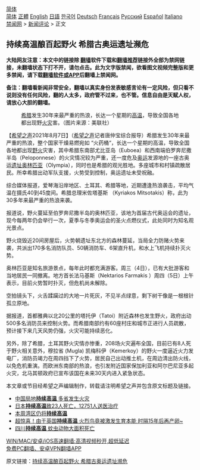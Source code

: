  <!-- 面包屑导航 --> <div class="breadcrumb"><!-- GTranslate: https://gtranslate.io/ -->  <div class="switcher notranslate">  <div class="selected">  <a href="#" onclick="return false;"> 简体</a>  </div>  <div class="option">  <a href="https://www.bannedbook.org" onclick="doGTranslate('zh-CN|zh-CN');jQuery('div.switcher div.selected a').html(jQuery(this).html());return false;" title="简体中文" class="nturl selected"> 简体</a>  <a href="https://www.bannedbook.org/zh-tw/" onclick="doGTranslate('zh-CN|zh-TW');jQuery('div.switcher div.selected a').html(jQuery(this).html());return false;" title="繁體中文" class="nturl"> 正體</a>  <a href="https://www.bannedbook.org/en/" onclick="doGTranslate('zh-CN|en');jQuery('div.switcher div.selected a').html(jQuery(this).html());return false;" title="English" class="nturl"> English</a>  <a href="https://www.bannedbook.org/ja/" onclick="doGTranslate('zh-CN|ja');jQuery('div.switcher div.selected a').html(jQuery(this).html());return false;" title="日本語" class="nturl"> 日語</a>  <a href="https://www.bannedbook.org/ko/" onclick="doGTranslate('zh-CN|ko');jQuery('div.switcher div.selected a').html(jQuery(this).html());return false;" title="한국어" class="nturl"> 한국어</a>  <a href="https://www.bannedbook.org/de/" onclick="doGTranslate('zh-CN|de');jQuery('div.switcher div.selected a').html(jQuery(this).html());return false;" title="Deutsch" class="nturl"> Deutsch</a>  <a href="https://www.bannedbook.org/fr/" onclick="doGTranslate('zh-CN|fr');jQuery('div.switcher div.selected a').html(jQuery(this).html());return false;" title="Français" class="nturl"> Français</a>  <a href="https://www.bannedbook.org/ru/" onclick="doGTranslate('zh-CN|ru');jQuery('div.switcher div.selected a').html(jQuery(this).html());return false;" title="Русский" class="nturl"> Русский</a>  <a href="https://www.bannedbook.org/es/" onclick="doGTranslate('zh-CN|es');jQuery('div.switcher div.selected a').html(jQuery(this).html());return false;" title="Español" class="nturl"> Español</a>  <a href="https://www.bannedbook.org/it/" onclick="doGTranslate('zh-CN|it');jQuery('div.switcher div.selected a').html(jQuery(this).html());return false;" title="Italiano" class="nturl"> Italiano</a>  </div>  </div>      <div class='breadcrumb-sub'><!-- Breadcrumb NavXT 6.3.0 --> <a href="https://www.bannedbook.org/" class="home">禁闻网</a> &gt; <a href="https://www.bannedbook.org/bnews/comments/" class="category">新闻评论</a> &gt; 正文</div></div><h2>持续高温酿百起野火 希腊古奥运遗址濒危</h2> <p class="notice"><b>大陆网友注意：本文中的链接除 <a href="https://github.com/bannedbook/fanqiang" >翻墙</a>软件下载和<a href="https://github.com/killgcd/justmysocks/blob/master/README.md">翻墙推荐</a>链接外全部为禁网链接，未翻墙状态下打不开，请勿点击。此为文字版禁闻，欲看图文视频完整版和更多禁闻，请下载<a href="https://github.com/bannedbook/fanqiang">翻墙软件或APP</a>后翻墙上禁闻网。</p><p>备注：翻墙看新闻非常安全，翻墙以真实身份发表敏感言论有一定风险，但只看不说则没有任何风险，翻的人太多，政府管不过来，也不管。信息自由是天赋人权，请放心大胆的翻墙。</b></p>  <div class="entry"> <figure><figcaption><a href="https://www.bannedbook.org/bnews/tag/%e5%b8%8c%e8%85%8a/" class="st_tag internal_tag" rel="tag" title="标签 希腊 下的日志">希腊</a>发生30年来最严重的热浪，长达一个星期的<a href="https://www.bannedbook.org/bnews/tag/%E9%AB%98%E6%B8%A9/" class="st_tag internal_tag" rel="tag" title="标签 高温 下的日志">高温</a>，导致全国各地都出现野<a href="https://www.bannedbook.org/bnews/tag/%e7%81%ab%e7%81%be/" class="st_tag internal_tag" rel="tag" title="标签 火灾 下的日志">火灾</a>害。（图片来源：美联社）</figcaption></figure> <p>【<span class='wp_keywordlink_affiliate'><a href="https://www.soundofhope.org" title="希望之声" target="_blank">希望之声</a></span>2021年8月7日】（<a href="https://www.bannedbook.org/bnews/tag/%e5%b8%8c%e6%9c%9b%e4%b9%8b%e5%a3%b0/" class="st_tag internal_tag" rel="tag" title="标签 希望之声 下的日志">希望之声</a>记者唐仲宝综合报导）希腊发生30年来最严重的热浪，整个国家干燥易燃宛如 “火药桶“，长达一个星期的高温，导致全国各地都出现<a href="https://www.bannedbook.org/bnews/tag/%E9%87%8E%E7%81%AB/" class="st_tag internal_tag" rel="tag" title="标签 野火 下的日志">野火</a>灾害，其中希腊东南部尤比亚岛（Euboea）和西南端伯罗奔尼撒半岛（Peloponnese）的火灾情况较为严重，还一度危及<a href="https://www.bannedbook.org/bnews/tag/%e5%a5%a5%e8%bf%90/" class="st_tag internal_tag" rel="tag" title="标签 奥运 下的日志">奥运</a>发源地的一座古奥运<a href="https://www.bannedbook.org/bnews/tag/%E9%81%97%E5%9D%80/" class="st_tag internal_tag" rel="tag" title="标签 遗址 下的日志">遗址</a><a href="https://www.bannedbook.org/bnews/tag/%E5%A5%A5%E6%9E%97%E5%8C%B9%E4%BA%9A/" class="st_tag internal_tag" rel="tag" title="标签 奥林匹亚 下的日志">奥林匹亚</a>（Olympia），同时也是希腊的观光胜地。多座城市和村镇疏散居民。所幸希腊出动军队支援，火势受到控制，奥运遗址未受祝融。</p> <p>综合媒体报道，爱琴海沿岸地区、土耳其、希腊等地，近期遭逢热浪袭击，平均气温在摄氏40到45度间。希腊总理米佐塔基斯 （Kyriakos Mitsotakis）称，此为30多年来最严重的热浪来袭。 </p>  <p>报道说，野火蔓延至伯罗奔尼撒半岛的奥林匹亚，该地为首届古代奥运会的遗址，现今每两年仍会举行一次，夏季与冬季奥运会的圣火点燃仪式，此处同时为知名观光景点。</p> <p>野火烧毁近20间房屋后，火势朝遗址东北方的森林蔓延，当局全力防赌火势来袭，共派出170多名消防队员、50辆消防车、6架直升机，和水上飞机持续扑灭火势。</p>  <p>奥林匹亚是知名旅游景点，每年此时都充满游客。周三（4日），已有大批游客和当地居民一同撤离。地方首长法马基斯（Nektarios Farmakis ）周四（5日）上午表示，目前火势暂时扑灭，但危机尚未解除。 </p> <p>空拍镜头下，火舌蹂躏过的大地一片死灰，不见半点绿意，剩下树干像是一根根针孤立原地。</p>  <p>据报道，首都雅典以北20公里的塔托伊（Tatoi）附近森林也发生野火，政府出动500多名消防员来控制火势。而希腊南部约有60座村庄和城市正进行人员疏散，预计接下来几天风势仍强，火灾可能持续恶化。</p> <p>另外，除了希腊，土耳其野火灾情亦惨重，208场火灾遍布全国，目前已有8人死于野火相关意外，穆拉省 (Mugla) 凯梅科伊（Kemerkoy）的野火一度逼近火力发电厂，消防员竭力在周四挡下了火势，居民自己出动推土机，在周边清出防火线，以免危机重演。而欧洲东南部的热浪，也引发附近国家保加利亚和阿尔巴尼亚多起火灾，北马其顿政府已宣布该国在未来30天内进入紧急状态。</p>  <p>本文章或节目经希望之声编辑制作，转载请注明希望之声并包含原文标题及链接。 </p> <ul class='op-related-articles' title='相关阅读'> <li><a href='https://www.bannedbook.org/bnews/cbnews/20200818/1381817.html' target='_blank'>中国局地<b>持续高温</b> 多省发生火灾</a></li> <li><a href='https://www.bannedbook.org/bnews/baitai/20190816/1175844.html' target='_blank'>日本<b>持续高温</b>致23人死亡，12751人送医治疗</a></li> <li><a href='https://www.bannedbook.org/bnews/worldnews/usa/20190814/1174505.html' target='_blank'>本周湾区仍将<b>持续高温</b></a></li> <li><a href='https://www.bannedbook.org/bnews/cnnews/20180813/984711.html' target='_blank'>超惊喜！由于英国<b>持续高温</b> 火烈鸟竟被激发生育本能 时隔15年后再产卵~</a></li> <li><a href='https://www.bannedbook.org/bnews/cnnews/20170807/803429.html' target='_blank'>四川<b>持续高温</b> 蚊虫动物大面积死亡</a></li> </ul> <p class="texttj"> <a href="https://github.com/bannedbook/fanqiang/wiki/V2ray%E6%9C%BA%E5%9C%BA" target="_blank">WIN/MAC/安卓/iOS高速翻墙:高清视频秒开,超低延迟</a><br/> <a href="https://github.com/bannedbook/fanqiang/wiki/%E7%A6%81%E9%97%BB%E7%BD%91%E5%AE%89%E5%8D%93%E7%BF%BB%E5%A2%99%E6%96%B0%E9%97%BBAPP" target="_blank">免费PC翻墙、安卓VPN翻墙APP</a></p><p>原文链接：<a class="src_link"  href="https://www.soundofhope.org/post/533198" target="_blank">持续高温酿百起野火 希腊古奥运遗址濒危</a></p><a name='sharetosocial'></a>  <div style="margin-bottom:5px;padding-bottom:5px;clear:both"> <div id="archive-pix-1" class="banner-ads"> <!-- AuctionX Display platform tag START --> <div id="26318x728x90x621x_ADSLOT2" clicktrack="%%CLICK_URL_ESC%%"></div> <!-- AuctionX Display platform tag END --> </div> <div id="archive-pix-2" class="banner-ads"> <!-- AuctionX Display platform tag START --> <div id="26315x300x250x621x_ADSLOT2" clicktrack="%%CLICK_URL_ESC%%"></div> <!-- AuctionX Display platform tag END --> </div> </div>  <div id="archive-pix-1" class="banner-ads"> <!-- AuctionX Display platform tag START --> <div id="26318x728x90x621x_ADSLOT3" clicktrack="%%CLICK_URL_ESC%%"></div> <!-- AuctionX Display platform tag END --> </div> </div><!--END ENTRY--> 